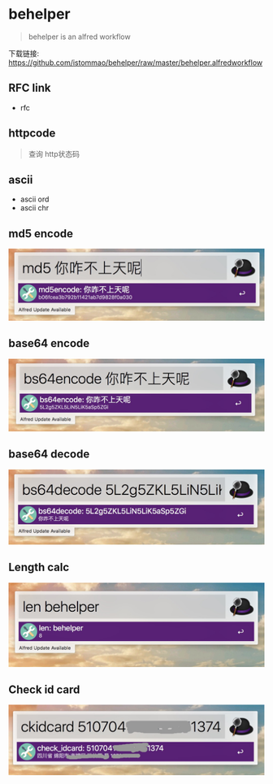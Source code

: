 # behelper

> behelper is an alfred workflow

下载链接: https://github.com/istommao/behelper/raw/master/behelper.alfredworkflow


## RFC link

- rfc

## httpcode

> 查询 http状态码

## ascii

- ascii ord
- ascii chr


## md5 encode
![md5 encode](images/md5encode.png)

## base64 encode
![base64 encode](images/bs64encode.png)


## base64 decode
![base64 decode](images/bs64decode.png)

## Length calc
![Length calc](images/lengthcalc.png)

## Check id card
![Check idcard](images/ckidcarad.png)
